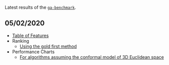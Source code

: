 Latest results of the [`ga-benchmark`](https://github.com/ga-developers/ga-benchmark).

## 05/02/2020

- [Table of Features](https://ga-developers.github.io/ga-benchmark-runs/2020.02.05/table_of_features.html)
- Ranking
  - [Using the gold first method](https://ga-developers.github.io/ga-benchmark-runs/2020.02.05/ranking_1.html)
- Performance Charts
  - [For algorithms assuming the conformal model of 3D Euclidean space](https://ga-developers.github.io/ga-benchmark-runs/2020.02.05/performance_charts_3.html)
